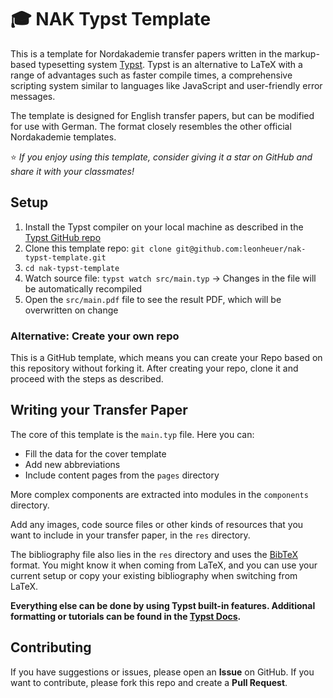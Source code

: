 # 🎓 NAK Typst Template
This is a template for Nordakademie transfer papers written in the markup-based typesetting system [Typst](https://github.com/typst/typst). Typst is an alternative to LaTeX with a range of advantages such as faster compile times, a comprehensive scripting system similar to languages like JavaScript and user-friendly error messages.

The template is designed for English transfer papers, but can be modified for use with German. The format closely resembles the other official Nordakademie templates.

⭐️ _If you enjoy using this template, consider giving it a star on GitHub and share it with your classmates!_

## Setup

1. Install the Typst compiler on your local machine as described in the [Typst GitHub repo](https://github.com/typst/typst?tab=readme-ov-file#installation)
2. Clone this template repo: `git clone git@github.com:leonheuer/nak-typst-template.git`
3. `cd nak-typst-template`
4. Watch source file: `typst watch src/main.typ` -> Changes in the file will be automatically recompiled
5. Open the `src/main.pdf` file to see the result PDF, which will be overwritten on change

### Alternative: Create your own repo

This is a GitHub template, which means you can create your Repo based on this repository without forking it. After creating your repo, clone it and proceed with the steps as described.

## Writing your Transfer Paper

The core of this template is the `main.typ` file. Here you can:
- Fill the data for the cover template
- Add new abbreviations
- Include content pages from the `pages` directory

More complex components are extracted into modules in the `components` directory.

Add any images, code source files or other kinds of resources that you want to include in your transfer paper, in the `res` directory.

The bibliography file also lies in the `res` directory and uses the [BibTeX](https://www.bibtex.com/g/bibtex-format/) format. You might know it when coming from LaTeX, and you can use your current setup or copy your existing bibliography when switching from LaTeX.

**Everything else can be done by using Typst built-in features. Additional formatting or tutorials can be found in the [Typst Docs](https://typst.app/docs/).**

## Contributing

If you have suggestions or issues, please open an **Issue** on GitHub. If you want to contribute, please fork this repo and create a **Pull Request**.
